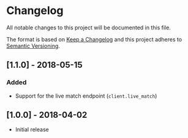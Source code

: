 # Changelog
All notable changes to this project will be documented in this file.

The format is based on [Keep a Changelog](http://keepachangelog.com/en/1.0.0/)
and this project adheres to [Semantic Versioning](http://semver.org/spec/v2.0.0.html).

## [1.1.0] - 2018-05-15
### Added
- Support for the live match endpoint (`client.live_match`)

## [1.0.0] - 2018-04-02
- Initial release
